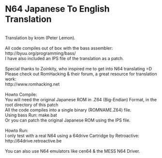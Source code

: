 N64 Japanese To English Translation
====================================
<br />
Translation by krom (Peter Lemon).<br />
<br />
All code compiles out of box with the bass assembler:<br />
http://byuu.org/programming/bass/<br />
I have also included an IPS file of the translation as a patch.<br />
<br />
Special thanks to Zoinkity, who inspired me to get into N64 translating =D<br />
Please check out RomHacking & their forum, a great resource for translation work:<br />
http://www.romhacking.net<br />
<br />
Howto Compile:<br />
You will need the original Japanese ROM in .Z64 (Big-Endian) Format, in the root directory of this patch<br />
All the code compiles into a single binary (ROMNAME.Z64) file.<br />
Using bass Run: make.bat<br />
Or you can patch the original Japanese ROM using the IPS file.<br />
<br />
Howto Run:<br />
I only test with a real N64 using a 64drive Cartridge by Retroactive:<br />
http://64drive.retroactive.be<br />
<br />
You can also use N64 emulators like cen64 & the MESS N64 Driver.
